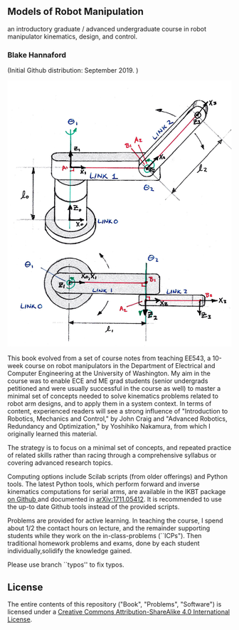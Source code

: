 ## Models of Robot Manipulation
an introductory graduate / advanced undergraduate course in 
robot manipulator kinematics, design, and control. 


### Blake Hannaford


(Initial Github distribution: September 2019. )

![Robot Kinematics Problem](readme_image.png)

This book evolved from a set of course notes from teaching EE543,
a 10-week course on robot manipulators in the Department of Electrical and Computer Engineering at the University of Washington. My aim in the course was to enable ECE and ME grad students (senior undergrads petitioned 
and were usually successful
in the course as well) to  master a minimal set of concepts needed to solve kinematics problems related to robot arm designs,
and to apply them in a system context.
In terms of content, experienced readers will see a strong influence of "Introduction to Robotics,
Mechanics and Control," by John Craig and "Advanced Robotics, Redundancy and Optimization," by
Yoshihiko Nakamura, from which I originally learned this material. 

The strategy is to focus on a minimal set of concepts, and repeated practice of related skills rather than racing through a comprehensive syllabus or covering advanced research topics.

Computing options include Scilab scripts (from older offerings) and Python tools.
The latest Python tools, which perform 
forward and inverse kinematics computations for serial arms, are available in the IKBT package 
[ on Github ](https://github.com/uw-biorobotics/IKBT)
and documented in [ arXiv:1711.05412](https://arxiv.org/abs/1711.05412). It is recommended to 
use the up-to date Github tools instead of the provided scripts. 

Problems are provided for active learning.  In teaching the course, I spend about 1/2 the contact
hours on lecture, and the remainder supporting students while they work on the in-class-problems (``ICPs").   Then traditional 
homework problems and exams, done by each student individually,solidify the knowledge gained. 

Please use branch ``typos'' to fix typos. 

## License

The entire contents of this repository ("Book", "Problems", "Software") 
is licensed under a 
[Creative Commons Attribution-ShareAlike 4.0 International License](http://creativecommons.org/licenses/by-sa/4.0/).

